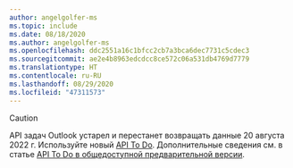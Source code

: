```yaml
---
author: angelgolfer-ms
ms.topic: include
ms.date: 08/18/2020
ms.author: angelgolfer-ms
ms.openlocfilehash: ddc2551a16c1bfcc2cb7a3bca6dec7731c5cdec3
ms.sourcegitcommit: ae2e4b8963edcdcc8ce572c06a531db4769d7779
ms.translationtype: HT
ms.contentlocale: ru-RU
ms.lasthandoff: 08/29/2020
ms.locfileid: "47311573"
---
```

<!-- markdownlint-disable MD041-->

> [!CAUTION]
> API задач Outlook устарел и перестанет возвращать данные 20 августа 2022 г. Используйте новый [API To Do](/graph/api/resources/todo-overview). Дополнительные сведения см. в статье [API To Do в общедоступной предварительной версии](https://developer.microsoft.com/graph/blogs/the-new-improved-microsoft-graph-to-do-apis-are-now-in-public-preview/).
